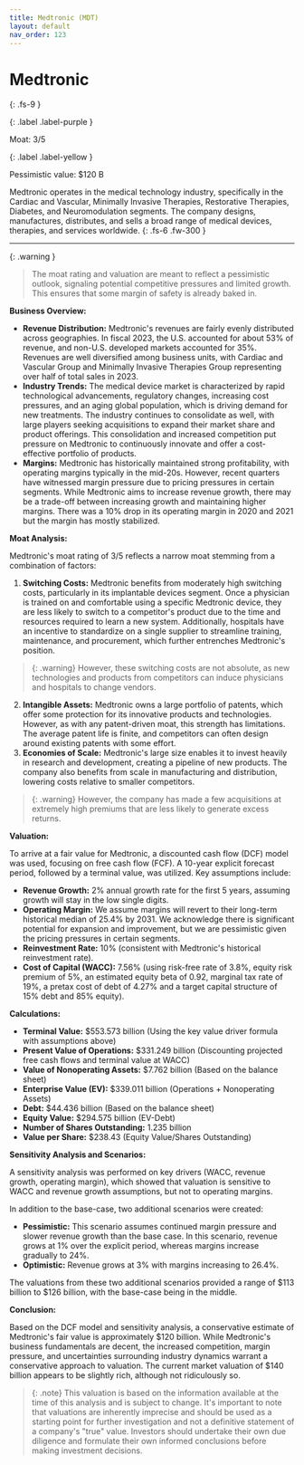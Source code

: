 ```yaml
---
title: Medtronic (MDT)
layout: default
nav_order: 123
---
```


# Medtronic
{: .fs-9 }

{: .label .label-purple }

Moat: 3/5

{: .label .label-yellow }

Pessimistic value: $120 B

Medtronic operates in the medical technology industry, specifically in the Cardiac and Vascular, Minimally Invasive Therapies, Restorative Therapies, Diabetes, and Neuromodulation segments. The company designs, manufactures, distributes, and sells a broad range of medical devices, therapies, and services worldwide.
{: .fs-6 .fw-300 }

---

{: .warning } 
>The moat rating and valuation are meant to reflect a pessimistic outlook, signaling potential competitive pressures and limited growth. This ensures that some margin of safety is already baked in.


**Business Overview:**

* **Revenue Distribution:** Medtronic's revenues are fairly evenly distributed across geographies. In fiscal 2023, the U.S. accounted for about 53% of revenue, and non-U.S. developed markets accounted for 35%. Revenues are well diversified among business units, with Cardiac and Vascular Group and Minimally Invasive Therapies Group representing over half of total sales in 2023.
* **Industry Trends:** The medical device market is characterized by rapid technological advancements, regulatory changes, increasing cost pressures, and an aging global population, which is driving demand for new treatments. The industry continues to consolidate as well, with large players seeking acquisitions to expand their market share and product offerings. This consolidation and increased competition put pressure on Medtronic to continuously innovate and offer a cost-effective portfolio of products.
* **Margins:** Medtronic has historically maintained strong profitability, with operating margins typically in the mid-20s. However, recent quarters have witnessed margin pressure due to pricing pressures in certain segments. While Medtronic aims to increase revenue growth, there may be a trade-off between increasing growth and maintaining higher margins. There was a 10% drop in its operating margin in 2020 and 2021 but the margin has mostly stabilized. 

**Moat Analysis:**

Medtronic's moat rating of 3/5 reflects a narrow moat stemming from a combination of factors:

1. **Switching Costs:** Medtronic benefits from moderately high switching costs, particularly in its implantable devices segment. Once a physician is trained on and comfortable using a specific Medtronic device, they are less likely to switch to a competitor's product due to the time and resources required to learn a new system. Additionally, hospitals have an incentive to standardize on a single supplier to streamline training, maintenance, and procurement, which further entrenches Medtronic's position. 
> {: .warning} However, these switching costs are not absolute, as new technologies and products from competitors can induce physicians and hospitals to change vendors.
2. **Intangible Assets:** Medtronic owns a large portfolio of patents, which offer some protection for its innovative products and technologies. However, as with any patent-driven moat, this strength has limitations. The average patent life is finite, and competitors can often design around existing patents with some effort.
3. **Economies of Scale:** Medtronic's large size enables it to invest heavily in research and development, creating a pipeline of new products. The company also benefits from scale in manufacturing and distribution, lowering costs relative to smaller competitors.
> {: .warning} However, the company has made a few acquisitions at extremely high premiums that are less likely to generate excess returns.

**Valuation:**

To arrive at a fair value for Medtronic, a discounted cash flow (DCF) model was used, focusing on free cash flow (FCF). A 10-year explicit forecast period, followed by a terminal value, was utilized. Key assumptions include:

* **Revenue Growth:** 2% annual growth rate for the first 5 years, assuming growth will stay in the low single digits.
* **Operating Margin:** We assume margins will revert to their long-term historical median of 25.4% by 2031. We acknowledge there is significant potential for expansion and improvement, but we are pessimistic given the pricing pressures in certain segments.
* **Reinvestment Rate:**  10% (consistent with Medtronic's historical reinvestment rate).
* **Cost of Capital (WACC):** 7.56% (using risk-free rate of 3.8%, equity risk premium of 5%, an estimated equity beta of 0.92, marginal tax rate of 19%, a pretax cost of debt of 4.27% and a target capital structure of 15% debt and 85% equity).

**Calculations:**

* **Terminal Value:** $553.573 billion (Using the key value driver formula with assumptions above)
* **Present Value of Operations:** $331.249 billion (Discounting projected free cash flows and terminal value at WACC)
* **Value of Nonoperating Assets:**  $7.762 billion (Based on the balance sheet)
* **Enterprise Value (EV):**  $339.011 billion (Operations + Nonoperating Assets)
* **Debt:** $44.436 billion (Based on the balance sheet)
* **Equity Value:** $294.575 billion (EV-Debt)
* **Number of Shares Outstanding:** 1.235 billion
* **Value per Share:** $238.43 (Equity Value/Shares Outstanding)

**Sensitivity Analysis and Scenarios:**

A sensitivity analysis was performed on key drivers (WACC, revenue growth, operating margin), which showed that valuation is sensitive to WACC and revenue growth assumptions, but not to operating margins.

In addition to the base-case, two additional scenarios were created:

* **Pessimistic:** This scenario assumes continued margin pressure and slower revenue growth than the base case. In this scenario, revenue grows at 1% over the explicit period, whereas margins increase gradually to 24%.
* **Optimistic:** Revenue grows at 3% with margins increasing to 26.4%.

The valuations from these two additional scenarios provided a range of $113 billion to $126 billion, with the base-case being in the middle.

**Conclusion:**

Based on the DCF model and sensitivity analysis, a conservative estimate of Medtronic's fair value is approximately $120 billion. While Medtronic's business fundamentals are decent, the increased competition, margin pressure, and uncertainties surrounding industry dynamics warrant a conservative approach to valuation. The current market valuation of $140 billion appears to be slightly rich, although not ridiculously so.

> {: .note} This valuation is based on the information available at the time of this analysis and is subject to change. It's important to note that valuations are inherently imprecise and should be used as a starting point for further investigation and not a definitive statement of a company's "true" value. Investors should undertake their own due diligence and formulate their own informed conclusions before making investment decisions.